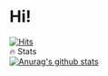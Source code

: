 # Hi!
[![Hits](https://hits.seeyoufarm.com/api/count/incr/badge.svg?url=https%3A%2F%2Fgithub.com%2Fsujang958%2Fhit-counter&count_bg=%2379C83D&title_bg=%23555555&icon=&icon_color=%23E7E7E7&title=hits&edge_flat=false)](https://hits.seeyoufarm.com)  
🔥 Stats   
[![Anurag's github stats](https://github-readme-stats.vercel.app/api?username=sujang958)](https://github.com/anuraghazra/github-readme-stats)
